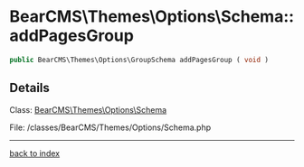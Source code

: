 # BearCMS\Themes\Options\Schema::addPagesGroup

```php
public BearCMS\Themes\Options\GroupSchema addPagesGroup ( void )
```

## Details

Class: [BearCMS\Themes\Options\Schema](bearcms.themes.options.schema.class.md)

File: /classes/BearCMS/Themes/Options/Schema.php

---

[back to index](index.md)

